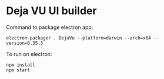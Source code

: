 # Deja VU UI builder

Command to package electron app:

    electron-packager . DejaVu --platform=darwin --arch=x64 --version=0.35.3

To run on electron:

    npm install
    npm start
    